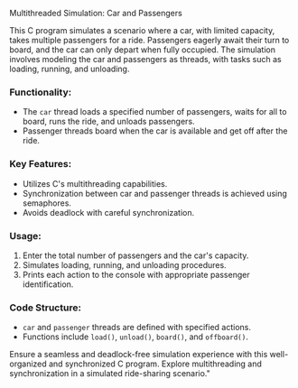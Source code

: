 Multithreaded Simulation: Car and Passengers

This C program simulates a scenario where a car, with limited capacity, takes multiple passengers for a ride. Passengers eagerly await their turn to board, and the car can only depart when fully occupied. The simulation involves modeling the car and passengers as threads, with tasks such as loading, running, and unloading.

### Functionality:
- The `car` thread loads a specified number of passengers, waits for all to board, runs the ride, and unloads passengers.
- Passenger threads board when the car is available and get off after the ride.

### Key Features:
- Utilizes C's multithreading capabilities.
- Synchronization between car and passenger threads is achieved using semaphores.
- Avoids deadlock with careful synchronization.

### Usage:
1. Enter the total number of passengers and the car's capacity.
2. Simulates loading, running, and unloading procedures.
3. Prints each action to the console with appropriate passenger identification.

### Code Structure:
- `car` and `passenger` threads are defined with specified actions.
- Functions include `load()`, `unload()`, `board()`, and `offboard()`.

Ensure a seamless and deadlock-free simulation experience with this well-organized and synchronized C program. Explore multithreading and synchronization in a simulated ride-sharing scenario."
